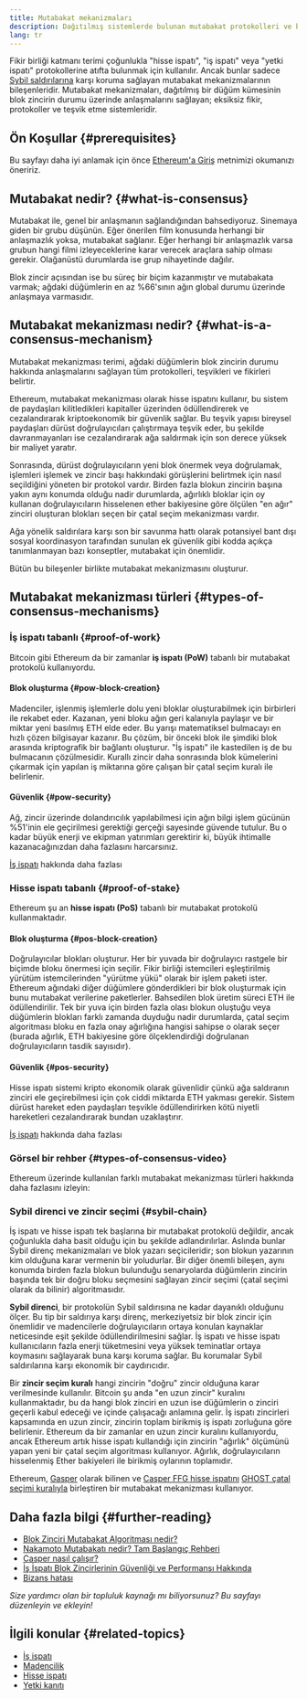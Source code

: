 ```yaml
---
title: Mutabakat mekanizmaları
description: Dağıtılmış sistemlerde bulunan mutabakat protokolleri ve bu protokollerin Ethereum'daki rolü hakkında açıklama.
lang: tr
---
```


Fikir birliği katmanı terimi çoğunlukla "hisse ispatı", "iş ispatı" veya "yetki ispatı" protokollerine atıfta bulunmak için kullanılır. Ancak bunlar sadece [Sybil saldırılarına](/glossary/#sybil-attack) karşı koruma sağlayan mutabakat mekanizmalarının bileşenleridir. Mutabakat mekanizmaları, dağıtılmış bir düğüm kümesinin blok zincirin durumu üzerinde anlaşmalarını sağlayan; eksiksiz fikir, protokoller ve teşvik etme sistemleridir.

## Ön Koşullar {#prerequisites}

Bu sayfayı daha iyi anlamak için önce [Ethereum'a Giriş](/developers/docs/intro-to-ethereum/) metnimizi okumanızı öneririz.

## Mutabakat nedir? {#what-is-consensus}

Mutabakat ile, genel bir anlaşmanın sağlandığından bahsediyoruz. Sinemaya giden bir grubu düşünün. Eğer önerilen film konusunda herhangi bir anlaşmazlık yoksa, mutabakat sağlanır. Eğer herhangi bir anlaşmazlık varsa grubun hangi filmi izleyeceklerine karar verecek araçlara sahip olması gerekir. Olağanüstü durumlarda ise grup nihayetinde dağılır.

Blok zincir açısından ise bu süreç bir biçim kazanmıştır ve mutabakata varmak; ağdaki düğümlerin en az %66'sının ağın global durumu üzerinde anlaşmaya varmasıdır.

## Mutabakat mekanizması nedir? {#what-is-a-consensus-mechanism}

Mutabakat mekanizması terimi, ağdaki düğümlerin blok zincirin durumu hakkında anlaşmalarını sağlayan tüm protokolleri, teşvikleri ve fikirleri belirtir.

Ethereum, mutabakat mekanizması olarak hisse ispatını kullanır, bu sistem de paydaşları kilitledikleri kapitaller üzerinden ödüllendirerek ve cezalandırarak kriptoekonomik bir güvenlik sağlar. Bu teşvik yapısı bireysel paydaşları dürüst doğrulayıcıları çalıştırmaya teşvik eder, bu şekilde davranmayanları ise cezalandırarak ağa saldırmak için son derece yüksek bir maliyet yaratır.

Sonrasında, dürüst doğrulayıcıların yeni blok önermek veya doğrulamak, işlemleri işlemek ve zincir başı hakkındaki görüşlerini belirtmek için nasıl seçildiğini yöneten bir protokol vardır. Birden fazla blokun zincirin başına yakın aynı konumda olduğu nadir durumlarda, ağırlıklı bloklar için oy kullanan doğrulayıcıların hisselenen ether bakiyesine göre ölçülen "en ağır" zinciri oluşturan blokları seçen bir çatal seçim mekanizması vardır.

Ağa yönelik saldırılara karşı son bir savunma hattı olarak potansiyel bant dışı sosyal koordinasyon tarafından sunulan ek güvenlik gibi kodda açıkça tanımlanmayan bazı konseptler, mutabakat için önemlidir.

Bütün bu bileşenler birlikte mutabakat mekanizmasını oluşturur.

## Mutabakat mekanizması türleri {#types-of-consensus-mechanisms}

### İş ispatı tabanlı {#proof-of-work}

Bitcoin gibi Ethereum da bir zamanlar **iş ispatı (PoW)** tabanlı bir mutabakat protokolü kullanıyordu.

#### Blok oluşturma {#pow-block-creation}

Madenciler, işlenmiş işlemlerle dolu yeni bloklar oluşturabilmek için birbirleri ile rekabet eder. Kazanan, yeni bloku ağın geri kalanıyla paylaşır ve bir miktar yeni basılmış ETH elde eder. Bu yarışı matematiksel bulmacayı en hızlı çözen bilgisayar kazanır. Bu çözüm, bir önceki blok ile şimdiki blok arasında kriptografik bir bağlantı oluşturur. "İş ispatı" ile kastedilen iş de bu bulmacanın çözülmesidir. Kurallı zincir daha sonrasında blok kümelerini çıkarmak için yapılan iş miktarına göre çalışan bir çatal seçim kuralı ile belirlenir.

#### Güvenlik {#pow-security}

Ağ, zincir üzerinde dolandırıcılık yapılabilmesi için ağın bilgi işlem gücünün %51'inin ele geçirilmesi gerektiği gerçeği sayesinde güvende tutulur. Bu o kadar büyük enerji ve ekipman yatırımları gerektirir ki, büyük ihtimalle kazanacağınızdan daha fazlasını harcarsınız.

[İş ispatı](/developers/docs/consensus-mechanisms/pow/) hakkında daha fazlası

### Hisse ispatı tabanlı {#proof-of-stake}

Ethereum şu an **hisse ispatı (PoS)** tabanlı bir mutabakat protokolü kullanmaktadır.

#### Blok oluşturma {#pos-block-creation}

Doğrulayıcılar blokları oluşturur. Her bir yuvada bir doğrulayıcı rastgele bir biçimde bloku önermesi için seçilir. Fikir birliği istemcileri eşleştirilmiş yürütüm istemcilerinden "yürütme yükü" olarak bir işlem paketi ister. Ethereum ağındaki diğer düğümlere gönderdikleri bir blok oluşturmak için bunu mutabakat verilerine paketlerler. Bahsedilen blok üretim süreci ETH ile ödüllendirilir. Tek bir yuva için birden fazla olası blokun oluştuğu veya düğümlerin blokları farklı zamanda duyduğu nadir durumlarda, çatal seçim algoritması bloku en fazla onay ağırlığına hangisi sahipse o olarak seçer (burada ağırlık, ETH bakiyesine göre ölçeklendirdiği doğrulanan doğrulayıcıların tasdik sayısıdır).

#### Güvenlik {#pos-security}

Hisse ispatı sistemi kripto ekonomik olarak güvenlidir çünkü ağa saldıranın zinciri ele geçirebilmesi için çok ciddi miktarda ETH yakması gerekir. Sistem dürüst hareket eden paydaşları teşvikle ödüllendirirken kötü niyetli hareketleri cezalandırarak bundan uzaklaştırır.

[İş ispatı](/developers/docs/consensus-mechanisms/pos/) hakkında daha fazlası

### Görsel bir rehber {#types-of-consensus-video}

Ethereum üzerinde kullanılan farklı mutabakat mekanizması türleri hakkında daha fazlasını izleyin:

<YouTube id="ojxfbN78WFQ" />

### Sybil direnci ve zincir seçimi {#sybil-chain}

İş ispatı ve hisse ispatı tek başlarına bir mutabakat protokolü değildir, ancak çoğunlukla daha basit olduğu için bu şekilde adlandırılırlar. Aslında bunlar Sybil direnç mekanizmaları ve blok yazarı seçicileridir; son blokun yazarının kim olduğuna karar vermenin bir yoludurlar. Bir diğer önemli bileşen, aynı konumda birden fazla blokun bulunduğu senaryolarda düğümlerin zincirin başında tek bir doğru bloku seçmesini sağlayan zincir seçimi (çatal seçimi olarak da bilinir) algoritmasıdır.

**Sybil direnci**, bir protokolün Sybil saldırısına ne kadar dayanıklı olduğunu ölçer. Bu tip bir saldırıya karşı direnç, merkeziyetsiz bir blok zincir için önemlidir ve madencilerle doğrulayıcıların ortaya konulan kaynaklar neticesinde eşit şekilde ödüllendirilmesini sağlar. İş ispatı ve hisse ispatı kullanıcıların fazla enerji tüketmesini veya yüksek teminatlar ortaya koymasını sağlayarak buna karşı koruma sağlar. Bu korumalar Sybil saldırılarına karşı ekonomik bir caydırıcıdır.

Bir **zincir seçim kuralı** hangi zincirin "doğru" zincir olduğuna karar verilmesinde kullanılır. Bitcoin şu anda "en uzun zincir" kuralını kullanmaktadır, bu da hangi blok zinciri en uzun ise düğümlerin o zinciri geçerli kabul edeceği ve içinde çalışacağı anlamına gelir. İş ispatı zincirleri kapsamında en uzun zincir, zincirin toplam birikmiş iş ispatı zorluğuna göre belirlenir. Ethereum da bir zamanlar en uzun zincir kuralını kullanıyordu, ancak Ethereum artık hisse ispatı kullandığı için zincirin "ağırlık" ölçümünü yapan yeni bir çatal seçim algoritması kullanıyor. Ağırlık, doğrulayıcıların hisselenmiş Ether bakiyeleri ile birikmiş oylarının toplamıdır.

Ethereum, [Gasper](/developers/docs/consensus-mechanisms/pos/gasper/) olarak bilinen ve [Casper FFG hisse ispatını](https://arxiv.org/abs/1710.09437) [GHOST çatal seçimi kuralıyla](https://arxiv.org/abs/2003.03052) birleştiren bir mutabakat mekanizması kullanıyor.

## Daha fazla bilgi {#further-reading}

- [Blok Zinciri Mutabakat Algoritması nedir?](https://academy.binance.com/en/articles/what-is-a-blockchain-consensus-algorithm)
- [Nakamoto Mutabakatı nedir? Tam Başlangıç Rehberi](https://blockonomi.com/nakamoto-consensus/)
- [Casper nasıl çalışır?](https://medium.com/unitychain/intro-to-casper-ffg-9ed944d98b2d)
- [İş İspatı Blok Zincirlerinin Güvenliği ve Performansı Hakkında](https://eprint.iacr.org/2016/555.pdf)
- [Bizans hatası](https://en.wikipedia.org/wiki/Byzantine_fault)

_Size yardımcı olan bir topluluk kaynağı mı biliyorsunuz? Bu sayfayı düzenleyin ve ekleyin!_

## İlgili konular {#related-topics}

- [İş ispatı](/developers/docs/consensus-mechanisms/pow/)
- [Madencilik](/developers/docs/consensus-mechanisms/pow/mining/)
- [Hisse ispatı](/developers/docs/consensus-mechanisms/pos/)
- [Yetki kanıtı](/developers/docs/consensus-mechanisms/poa/)
